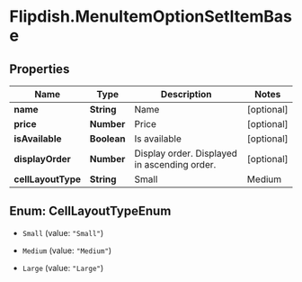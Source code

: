 # Flipdish.MenuItemOptionSetItemBase

## Properties
Name | Type | Description | Notes
------------ | ------------- | ------------- | -------------
**name** | **String** | Name | [optional] 
**price** | **Number** | Price | [optional] 
**isAvailable** | **Boolean** | Is available | [optional] 
**displayOrder** | **Number** | Display order. Displayed in ascending order. | [optional] 
**cellLayoutType** | **String** | Small | Medium | Large  Affects the layout of the menu. | [optional] 


<a name="CellLayoutTypeEnum"></a>
## Enum: CellLayoutTypeEnum


* `Small` (value: `"Small"`)

* `Medium` (value: `"Medium"`)

* `Large` (value: `"Large"`)




